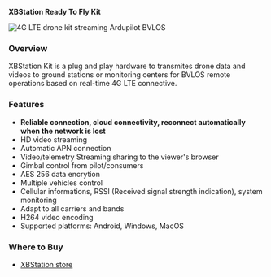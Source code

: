 
  
**XBStation Ready To Fly Kit** 

![4G LTE drone kit streaming Ardupilot BVLOS](https://imgur.com/Lv9uyDO.png)	

### Overview

XBStation Kit is a plug and play hardware to transmites drone data and videos to ground stations or monitoring centers for BVLOS remote operations based on real-time 4G LTE connective.  

### Features
- **Reliable connection, cloud connectivity, reconnect automatically when the network is lost**
- HD video streaming
- Automatic APN connection
- Video/telemetry Streaming sharing to the viewer's browser
- Gimbal control from pilot/consumers
- AES 256 data encrytion
- Multiple vehicles control
- Cellular informations, RSSI (Received signal strength indication), system monitoring
- Adapt to all carriers and bands
- H264 video encoding
- Supported platforms: Android, Windows, MacOS
### Where to Buy

- [XBStation store](https://store.xbstation.com/)  
